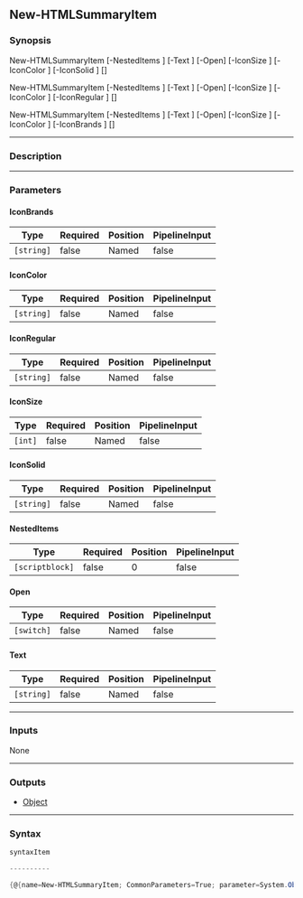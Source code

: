 New-HTMLSummaryItem
-------------------

### Synopsis

New-HTMLSummaryItem [-NestedItems <scriptblock>] [-Text <string>] [-Open] [-IconSize <int>] [-IconColor <string>] [-IconSolid <string>] [<CommonParameters>]

New-HTMLSummaryItem [-NestedItems <scriptblock>] [-Text <string>] [-Open] [-IconSize <int>] [-IconColor <string>] [-IconRegular <string>] [<CommonParameters>]

New-HTMLSummaryItem [-NestedItems <scriptblock>] [-Text <string>] [-Open] [-IconSize <int>] [-IconColor <string>] [-IconBrands <string>] [<CommonParameters>]

---

### Description

---

### Parameters
#### **IconBrands**

|Type      |Required|Position|PipelineInput|
|----------|--------|--------|-------------|
|`[string]`|false   |Named   |false        |

#### **IconColor**

|Type      |Required|Position|PipelineInput|
|----------|--------|--------|-------------|
|`[string]`|false   |Named   |false        |

#### **IconRegular**

|Type      |Required|Position|PipelineInput|
|----------|--------|--------|-------------|
|`[string]`|false   |Named   |false        |

#### **IconSize**

|Type   |Required|Position|PipelineInput|
|-------|--------|--------|-------------|
|`[int]`|false   |Named   |false        |

#### **IconSolid**

|Type      |Required|Position|PipelineInput|
|----------|--------|--------|-------------|
|`[string]`|false   |Named   |false        |

#### **NestedItems**

|Type           |Required|Position|PipelineInput|
|---------------|--------|--------|-------------|
|`[scriptblock]`|false   |0       |false        |

#### **Open**

|Type      |Required|Position|PipelineInput|
|----------|--------|--------|-------------|
|`[switch]`|false   |Named   |false        |

#### **Text**

|Type      |Required|Position|PipelineInput|
|----------|--------|--------|-------------|
|`[string]`|false   |Named   |false        |

---

### Inputs
None

---

### Outputs
* [Object](https://learn.microsoft.com/en-us/dotnet/api/System.Object)

---

### Syntax
```PowerShell
syntaxItem
```
```PowerShell
----------
```
```PowerShell
{@{name=New-HTMLSummaryItem; CommonParameters=True; parameter=System.Object[]}, @{name=New-HTMLSummaryItem; CommonParameters=True; parameter=System.Object[]}, @{name=New-HTMLSummaryItem; CommonParameters=True;…
```
